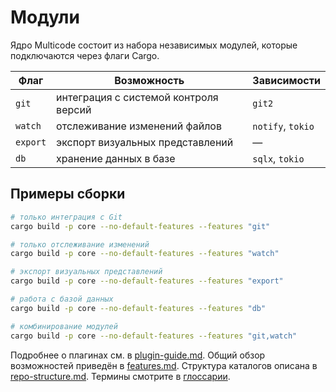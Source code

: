# Модули

Ядро Multicode состоит из набора независимых модулей, которые подключаются через флаги Cargo.

| Флаг | Возможность | Зависимости |
|------|-------------|-------------|
| `git` | интеграция с системой контроля версий | `git2` |
| `watch` | отслеживание изменений файлов | `notify`, `tokio` |
| `export` | экспорт визуальных представлений | — |
| `db` | хранение данных в базе | `sqlx`, `tokio` |

## Примеры сборки

```bash
# только интеграция с Git
cargo build -p core --no-default-features --features "git"

# только отслеживание изменений
cargo build -p core --no-default-features --features "watch"

# экспорт визуальных представлений
cargo build -p core --no-default-features --features "export"

# работа с базой данных
cargo build -p core --no-default-features --features "db"

# комбинирование модулей
cargo build -p core --no-default-features --features "git,watch"
```

Подробнее о плагинах см. в [plugin-guide.md](plugin-guide.md). Общий обзор возможностей приведён в [features.md](features.md). Структура каталогов описана в [repo-structure.md](repo-structure.md). Термины смотрите в [глоссарии](glossary.md).
